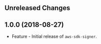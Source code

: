 Unreleased Changes
------------------

1.0.0 (2018-08-27)
------------------

* Feature - Initial release of `aws-sdk-signer`.

